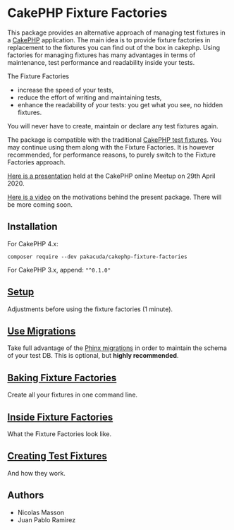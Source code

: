 # CakePHP Fixture Factories

This package provides an alternative approach of managing test fixtures in a [CakePHP](https://book.cakephp.org/4/en/development/testing.html) application. 
The main idea is to provide fixture factories in replacement to the fixtures you can find out of the box in cakephp.
Using factories for managing fixtures has many advantages in terms of maintenance, test performance and readability inside your tests.


The Fixture Factories
* increase the speed of your tests,
* reduce the effort of writing and maintaining tests,
* enhance the readability of your tests: you get what you see, no hidden fixtures.

You will never have to create, maintain or declare any test fixtures again.

The package is compatible with the traditional [CakePHP test fixtures](https://book.cakephp.org/4/en/development/testing.html#fixtures).
You may continue using them along with the Fixture Factories. It is however recommended, for performance reasons, to purely switch to
the Fixture Factories approach. 

[Here is a presentation](https://www.youtube.com/watch?v=a7EQvHkIb60&t=107m54s) held at the CakePHP online Meetup on 29th April 2020.

[Here is a video](https://www.youtube.com/watch?v=x2JV59SmDik) on the motivations behind the present package.
There will be more coming soon.

## Installation
For CakePHP 4.x:
```
composer require --dev pakacuda/cakephp-fixture-factories
```

For CakePHP 3.x, append:  ```"^0.1.0"```

## [Setup](docs/setup.md)

Adjustments before using the fixture factories (1 minute).

## [Use Migrations](docs/migrator.md)

Take full advantage of the [Phinx migrations](https://book.cakephp.org/migrations/3/en/index.html) in order to maintain the schema
of your test DB. This is optional, but __highly recommended__.

## [Baking Fixture Factories](docs/bake.md)

Create all your fixtures in one command line.

## [Inside Fixture Factories](docs/factories.md)

What the Fixture Factories look like.

## [Creating Test Fixtures](docs/examples.md)

And how they work.


## Authors
* Nicolas Masson
* Juan Pablo Ramìrez 
